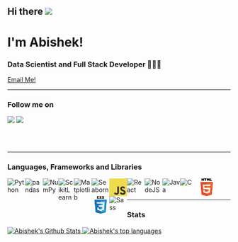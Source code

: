 ## Hi there <img src="https://media.giphy.com/media/hvRJCLFzcasrR4ia7z/giphy.gif" width="25px">

# I'm Abishek!

### Data Scientist and Full Stack Developer 👨🏻‍💻

[Email Me!](mailto:abishekbalaji7.151@gmail.com)
 
 ***

### Follow me on

[<img height="30" src="https://img.shields.io/badge/twitter-%231DA1F2.svg?&style=for-the-badge&logo=twitter&logoColor=white" />][twitter]
[<img height="30" src="https://img.shields.io/badge/linkedin-%230077B5.svg?&style=for-the-badge&logo=linkedin&logoColor=white" />][LinkedIn]

<br />
<br />
<hr />

### Languages, Frameworks and Libraries
<img align="left" alt="Python" width="40px" src="https://www.vectorlogo.zone/logos/python/python-icon.svg" />
<img align="left" alt="pandas" width="40px" src="https://pbs.twimg.com/profile_images/1187765724451868673/uVw1PWA7_400x400.png" />
<img align="left" alt="NumPy" width="35px" src="https://numpy.org/images/logos/numpy.svg" />

<img align="left" alt="ScikitLearn" width="35px" src="https://upload.wikimedia.org/wikipedia/commons/thumb/0/05/Scikit_learn_logo_small.svg/1200px-Scikit_learn_logo_small.svg.png" />
<img align="left" alt="Matplotlib" width="40px" src="https://matplotlib.org/_static/logo2_compressed.svg" />
<img align="left" alt="Seaborn" width="40px" src="https://seaborn.pydata.org/_static/logo-wide-lightbg.svg" />
<img align="left" alt="JS" width="40px" src="https://raw.githubusercontent.com/github/explore/80688e429a7d4ef2fca1e82350fe8e3517d3494d/topics/javascript/javascript.png" />
<img align="left" alt="React" width="40px" src="https://www.vectorlogo.zone/logos/reactjs/reactjs-icon.svg" />
<img align="left" alt="NodeJS" width="40px" src="https://www.vectorlogo.zone/logos/nodejs/nodejs-icon.svg" />
<img align="left" alt="Java" width="40px" src="https://www.vectorlogo.zone/logos/java/java-icon.svg" />
<img align="left" alt="C" width="40px" src="https://img.icons8.com/color/48/000000/c-programming.png" />
<img align="left" alt="HTML5" width="40px" src="https://raw.githubusercontent.com/github/explore/80688e429a7d4ef2fca1e82350fe8e3517d3494d/topics/html/html.png" />
<img align="left" alt="CSS3" width="40px" src="https://raw.githubusercontent.com/github/explore/80688e429a7d4ef2fca1e82350fe8e3517d3494d/topics/css/css.png" />
<img align="left" alt="Sass" width="40px" src="https://www.vectorlogo.zone/logos/sass-lang/sass-lang-icon.svg" />
<br />
<br />
<hr />

### Stats
<a href="#stats">
<img align="center" alt="Abishek's Github Stats" src="https://gh-readme-stats-jr2zafif6.vercel.app/api?username=abishekbalaji&show_icons=true&count_private=true&theme=tokyonight" />
</a>

<a href="#stats">
<img align="center" alt="Abishek's top languages" src="https://gh-readme-stats-jr2zafif6.vercel.app/api/top-langs/?username=abishekbalaji&layout=compact&langs_count=8&theme=tokyonight" />
</a>

[LinkedIn]: https://www.linkedin.com/in/abishek-b-a30a0b19a/
[twitter]: https://twitter.com/abishek151